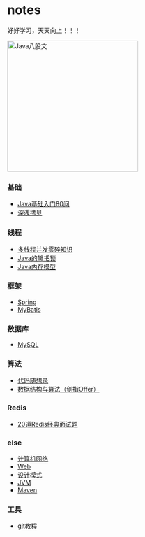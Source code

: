 # notes

好好学习，天天向上！！！

<img src="https://cdn.jsdelivr.net/gh/YiENx1205/cloudimgs/notes/eight-legged_essay.png" alt="Java八股文" width=300px>

### 基础

- [Java基础入门80问](./docs/base/Java基础入门80问.md)
- [深浅拷贝](./docs/base/深浅拷贝.md)

### 线程

- [多线程并发零碎知识](./docs/thread/多线程并发.md)
- [Java的18把锁](./docs/thread/图解Java中那18把锁.md)
- [Java内存模型](./docs/thread/Java内存模型.md)

### 框架

- [Spring](./docs/framework/Spring.md)
- [MyBatis](./docs/framework/MyBatis.md)

### 数据库

- [MySQL](./docs/database/MySQL.md)

### 算法

- [代码随想录](https://programmercarl.com/)
- [数据结构与算法（剑指Offer）](./docs/code/TOC.md)

### Redis

- [20道Redis经典面试题](./docs/redis/20道Redis经典面试题.md)

### else

- [计算机网络](./docs/计算机网络.md)
- [Web](./docs/Web.md)
- [设计模式](./docs/设计模式.md)
- [JVM](./docs/JVM.md)
- [Maven](./docs/maven/Maven.md)

### 工具

- [git教程](./docs/tools/git/git教程.md)

